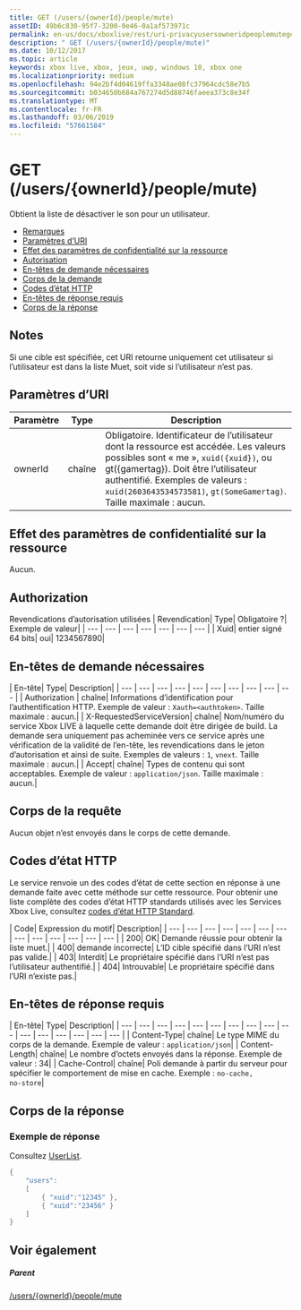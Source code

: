 ```yaml
---
title: GET (/users/{ownerId}/people/mute)
assetID: 49b6c830-95f7-3200-0e46-0a1af573971c
permalink: en-us/docs/xboxlive/rest/uri-privacyusersowneridpeoplemuteget.html
description: " GET (/users/{ownerId}/people/mute)"
ms.date: 10/12/2017
ms.topic: article
keywords: xbox live, xbox, jeux, uwp, windows 10, xbox one
ms.localizationpriority: medium
ms.openlocfilehash: 94e2bf4d04619ffa3348ae08fc37964cdc58e7b5
ms.sourcegitcommit: b034650b684a767274d5d88746faeea373c8e34f
ms.translationtype: MT
ms.contentlocale: fr-FR
ms.lasthandoff: 03/06/2019
ms.locfileid: "57661584"
---
```

# <a name="get-usersowneridpeoplemute"></a>GET (/users/{ownerId}/people/mute)
Obtient la liste de désactiver le son pour un utilisateur.

  * [Remarques](#ID4EQ)
  * [Paramètres d’URI](#ID4EZ)
  * [Effet des paramètres de confidentialité sur la ressource](#ID4EEB)
  * [Autorisation](#ID4ENB)
  * [En-têtes de demande nécessaires](#ID4ESC)
  * [Corps de la demande](#ID4EPE)
  * [Codes d’état HTTP](#ID4E1E)
  * [En-têtes de réponse requis](#ID4E3G)
  * [Corps de la réponse](#ID4ETAAC)

<a id="ID4EQ"></a>


## <a name="remarks"></a>Notes

Si une cible est spécifiée, cet URI retourne uniquement cet utilisateur si l’utilisateur est dans la liste Muet, soit vide si l’utilisateur n’est pas.

<a id="ID4EZ"></a>


## <a name="uri-parameters"></a>Paramètres d’URI

| Paramètre| Type| Description|
| --- | --- | --- |
| ownerId| chaîne| Obligatoire. Identificateur de l’utilisateur dont la ressource est accédée. Les valeurs possibles sont « me », <code>xuid({xuid})</code>, ou gt({gamertag}). Doit être l’utilisateur authentifié. Exemples de valeurs : <code>xuid(2603643534573581)</code>, <code>gt(SomeGamertag)</code>. Taille maximale : aucun. |

<a id="ID4EEB"></a>


## <a name="effect-of-privacy-settings-on-resource"></a>Effet des paramètres de confidentialité sur la ressource

Aucun.

<a id="ID4ENB"></a>


## <a name="authorization"></a>Authorization

Revendications d’autorisation utilisées | Revendication| Type| Obligatoire ?| Exemple de valeur|
| --- | --- | --- | --- | --- | --- | --- |
| Xuid| entier signé 64 bits| oui| 1234567890|

<a id="ID4ESC"></a>


## <a name="required-request-headers"></a>En-têtes de demande nécessaires

| En-tête| Type| Description|
| --- | --- | --- | --- | --- | --- | --- | --- | --- | --- |
| Authorization | chaîne| Informations d’identification pour l’authentification HTTP. Exemple de valeur : <code>Xauth=&lt;authtoken></code>. Taille maximale : aucun.|
| X-RequestedServiceVersion| chaîne| Nom/numéro du service Xbox LIVE à laquelle cette demande doit être dirigée de build. La demande sera uniquement pas acheminée vers ce service après une vérification de la validité de l’en-tête, les revendications dans le jeton d’autorisation et ainsi de suite. Exemples de valeurs : <code>1</code>, <code>vnext</code>. Taille maximale : aucun.|
| Accept| chaîne| Types de contenu qui sont acceptables. Exemple de valeur : <code>application/json</code>. Taille maximale : aucun.|

<a id="ID4EPE"></a>


## <a name="request-body"></a>Corps de la requête

Aucun objet n’est envoyés dans le corps de cette demande.

<a id="ID4E1E"></a>


## <a name="http-status-codes"></a>Codes d’état HTTP

Le service renvoie un des codes d’état de cette section en réponse à une demande faite avec cette méthode sur cette ressource. Pour obtenir une liste complète des codes d’état HTTP standards utilisés avec les Services Xbox Live, consultez [codes d’état HTTP Standard](../../additional/httpstatuscodes.md).

| Code| Expression du motif| Description|
| --- | --- | --- | --- | --- | --- | --- | --- | --- | --- | --- | --- | --- |
| 200| OK| Demande réussie pour obtenir la liste muet.|
| 400| demande incorrecte| L’ID cible spécifié dans l’URI n’est pas valide.|
| 403| Interdit| Le propriétaire spécifié dans l’URI n’est pas l’utilisateur authentifié.|
| 404| Introuvable| Le propriétaire spécifié dans l’URI n’existe pas.|

<a id="ID4E3G"></a>


## <a name="required-response-headers"></a>En-têtes de réponse requis

| En-tête| Type| Description|
| --- | --- | --- | --- | --- | --- | --- | --- | --- | --- | --- | --- | --- | --- | --- | --- |
| Content-Type| chaîne| Le type MIME du corps de la demande. Exemple de valeur : <code>application/json</code>|
| Content-Length| chaîne| Le nombre d’octets envoyés dans la réponse. Exemple de valeur : 34|
| Cache-Control| chaîne| Poli demande à partir du serveur pour spécifier le comportement de mise en cache. Exemple : <code>no-cache, no-store</code>|

<a id="ID4ETAAC"></a>


## <a name="response-body"></a>Corps de la réponse

<a id="ID4EZAAC"></a>


### <a name="sample-response"></a>Exemple de réponse

Consultez [UserList](../../json/json-userlist.md).


```cpp
{
    "users":
    [
        { "xuid":"12345" },
        { "xuid":"23456" }
    ]
}

```


<a id="ID4EJBAC"></a>


## <a name="see-also"></a>Voir également

<a id="ID4ELBAC"></a>


##### <a name="parent"></a>Parent

[/users/{ownerId}/people/mute](uri-privacyusersowneridpeoplemute.md)
